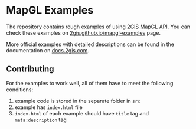 # MapGL Examples

The repository contains rough examples of using [2GIS MapGL API](https://dev.2gis.com/). You can check these examples on [2gis.github.io/mapgl-examples](https://2gis.github.io/mapgl-examples) page.

More official examples with detailed descriptions can be found in the documentation on [docs.2gis.com](https://docs.2gis.com/en/mapgl/overview).

## Contributing

For the examples to work well, all of them have to meet the following conditions:

1. example code is stored in the separate folder in `src`
2. example has `index.html` file
3. `index.html` of each example should have `title` tag and `meta:description` tag
